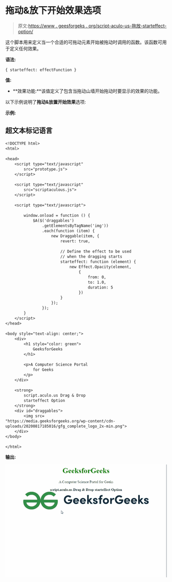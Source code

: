 # 拖动&放下开始效果选项

> 原文:[https://www . geesforgeks . org/script-aculo-us-拖放-starteffect-option/](https://www.geeksforgeeks.org/script-aculo-us-drag-drop-starteffect-option/)

这个脚本用来定义当一个合适的可拖动元素开始被拖动时调用的函数。该函数可用于定义任何效果。

**语法:**

```
{ starteffect: effectFunction }

```

**值:**

*   **效果功能:**该值定义了包含当拖动山墙开始拖动时要显示的效果的功能。

以下示例说明了**拖动&放置开始效果**选项:

**示例:**

## 超文本标记语言

```
<!DOCTYPE html>
<html>

<head>
    <script type="text/javascript" 
        src="prototype.js">
    </script>

    <script type="text/javascript" 
        src="scriptaculous.js">
    </script>

    <script type="text/javascript">

        window.onload = function () {
            $A($('draggables')
                .getElementsByTagName('img'))
                .each(function (item) {
                    new Draggable(item, {
                        revert: true,

                        // Define the effect to be used
                        // when the dragging starts
                        starteffect: function (element) {
                            new Effect.Opacity(element,
                                {
                                    from: 0,
                                    to: 1.0,
                                    duration: 5
                                })
                        }
                    });
                });
        }
    </script>
</head>

<body style="text-align: center;">
    <div>
        <h1 style="color: green">
            GeeksforGeeks
        </h1>

        <p>A Computer Science Portal
            for Geeks
        </p>
    </div>

    <strong>
        script.aculo.us Drag & Drop
        starteffect Option
    </strong>
    <div id="draggables">
        <img src=
"https://media.geeksforgeeks.org/wp-content/cdn-uploads/20200817185016/gfg_complete_logo_2x-min.png">
    </div>
</body>

</html>
```

**输出:**

![](img/6a4860cfd68bfa7fb1dd2d4fbf53aa65.png)